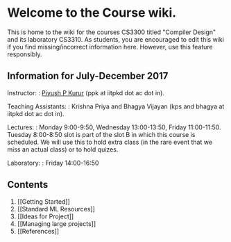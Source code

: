 # Welcome to the Course wiki.

This is home to the wiki for the courses CS3300 titled "Compiler
Design" and its laboratory CS3310. As students, you are encouraged to
edit this wiki if you find missing/incorrect information
here. However, use this feature responsibly.


## Information for July-December 2017

Instructor:
:    [Piyush P Kurur][ppk] (ppk at iitpkd dot ac dot in).

Teaching Assistants:
:    Krishna Priya and Bhagya Vijayan (kps and bhagya at iitpkd dot ac dot in).

Lectures:
:   Monday  9:00-9:50, Wednesday 13:00-13:50, Friday 11:00-11:50. Tuesday 8:00-8:50 slot
    is part of the slot B in which this course is scheduled. We will use this to hold
    extra class (in the rare event that we miss an actual class) or to hold quizes.

Laboratory:
:	Friday 14:00-16:50


## Contents

1. [[Getting Started]]
2. [[Standard ML Resources]]
3. [[Ideas for Project]]
4. [[Managing large projects]]
4. [[References]]


[ppk]: <https://cse.iitk.ac.in/users/ppk> "Piyush P Kurur: Homepage"

